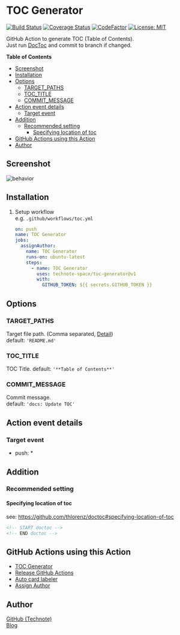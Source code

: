 # TOC Generator

[![Build Status](https://github.com/technote-space/toc-generator/workflows/Build/badge.svg)](https://github.com/technote-space/toc-generator/actions)
[![Coverage Status](https://coveralls.io/repos/github/technote-space/toc-generator/badge.svg?branch=master)](https://coveralls.io/github/technote-space/toc-generator?branch=master)
[![CodeFactor](https://www.codefactor.io/repository/github/technote-space/toc-generator/badge)](https://www.codefactor.io/repository/github/technote-space/toc-generator)
[![License: MIT](https://img.shields.io/badge/License-MIT-blue.svg)](https://github.com/technote-space/toc-generator/blob/master/LICENSE)

GitHub Action to generate TOC (Table of Contents).  
Just run [DocToc](https://github.com/thlorenz/doctoc) and commit to branch if changed.

<!-- START doctoc generated TOC please keep comment here to allow auto update -->
<!-- DON'T EDIT THIS SECTION, INSTEAD RE-RUN doctoc TO UPDATE -->
**Table of Contents**

- [Screenshot](#screenshot)
- [Installation](#installation)
- [Options](#options)
  - [TARGET_PATHS](#target_paths)
  - [TOC_TITLE](#toc_title)
  - [COMMIT_MESSAGE](#commit_message)
- [Action event details](#action-event-details)
  - [Target event](#target-event)
- [Addition](#addition)
  - [Recommended setting](#recommended-setting)
    - [Specifying location of toc](#specifying-location-of-toc)
- [GitHub Actions using this Action](#github-actions-using-this-action)
- [Author](#author)

<!-- END doctoc generated TOC please keep comment here to allow auto update -->

## Screenshot
![behavior](https://raw.githubusercontent.com/technote-space/toc-generator/images/screenshot.gif)

## Installation
1. Setup workflow  
   e.g. `.github/workflows/toc.yml`
   ```yaml
   on: push
   name: TOC Generator
   jobs:
     assignAuthor:
       name: TOC Generator
       runs-on: ubuntu-latest
       steps:
         - name: TOC Generator
           uses: technote-space/toc-generator@v1
           with:
             GITHUB_TOKEN: ${{ secrets.GITHUB_TOKEN }}
   ```

## Options
### TARGET_PATHS
Target file path. (Comma separated, [Detail](https://github.com/thlorenz/doctoc#adding-toc-to-individual-files))  
default: `'README.md'`  
### TOC_TITLE
TOC Title.
default: `'**Table of Contents**'`
### COMMIT_MESSAGE
Commit message.  
default: `'docs: Update TOC'`  

## Action event details
### Target event
- push: *

## Addition
### Recommended setting
#### Specifying location of toc
see: https://github.com/thlorenz/doctoc#specifying-location-of-toc  
```markdown
<!-- START doctoc -->
<!-- END doctoc -->
```

## GitHub Actions using this Action
- [TOC Generator](https://github.com/technote-space/toc-generator)
- [Release GitHub Actions](https://github.com/technote-space/release-github-actions)
- [Auto card labeler](https://github.com/technote-space/auto-card-labeler)
- [Assign Author](https://github.com/technote-space/assign-author)

## Author
[GitHub (Technote)](https://github.com/technote-space)  
[Blog](https://technote.space)
